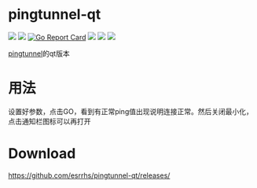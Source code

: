 # pingtunnel-qt

[<img src="https://img.shields.io/github/license/esrrhs/pingtunnel-qt">](https://github.com/esrrhs/pingtunnel-qt)
[<img src="https://img.shields.io/github/languages/top/esrrhs/pingtunnel-qt">](https://github.com/esrrhs/pingtunnel-qt)
[![Go Report Card](https://goreportcard.com/badge/github.com/esrrhs/pingtunnel-qt)](https://goreportcard.com/report/github.com/esrrhs/pingtunnel-qt)
[<img src="https://img.shields.io/github/v/release/esrrhs/pingtunnel-qt">](https://github.com/esrrhs/pingtunnel-qt/releases)
[<img src="https://img.shields.io/github/downloads/esrrhs/pingtunnel-qt/total">](https://github.com/esrrhs/pingtunnel-qt/releases)
[<img src="https://img.shields.io/github/workflow/status/esrrhs/pingtunnel-qt/Go">](https://github.com/esrrhs/pingtunnel-qt/actions)

[pingtunnel](https://github.com/esrrhs/pingtunnel)的qt版本

# 用法
设置好参数，点击GO，看到有正常ping值出现说明连接正常。然后关闭最小化，点击通知栏图标可以再打开

# Download
https://github.com/esrrhs/pingtunnel-qt/releases/
